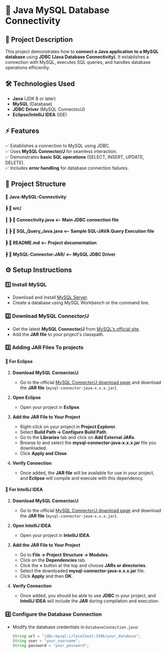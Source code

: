 
# 📌 Java MySQL Database Connectivity

## 🚀 Project Description
This project demonstrates how to **connect a Java application to a MySQL database** using **JDBC (Java Database Connectivity)**. It establishes a connection with MySQL, executes SQL queries, and handles database operations efficiently.

## 🛠️ Technologies Used
- **Java** (JDK 8 or later)
- **MySQL** (Database)
- **JDBC Driver** (MySQL Connector/J)
- **Eclipse/IntelliJ IDEA** (IDE)

## ⚡ Features
✅ Establishes a connection to MySQL using JDBC.  
✅ Uses **MySQL Connector/J** for seamless interaction.  
✅ Demonstrates **basic SQL operations** (SELECT, INSERT, UPDATE, DELETE).  
✅ Includes **error handling** for database connection failures.  

## 📂 Project Structure
#### 📂 Java-MySQL-Connectivity
####   ┣ 📂 src/ 
####     ┃ ┣ 📜 Connectivity.java <-- Main JDBC connection file
####     ┃ ┣ 📜 SQL_Query_Java.java <-- Sample SQL-JAVA Query Execution file
####   ┣ 📜 README.md <-- Project documentation 
####   ┣ 📂 MySQL-Connector-JAR/ <-- MySQL JDBC Driver


## ⚙️ Setup Instructions
### 1️⃣ Install MySQL
- Download and install [MySQL Server](https://dev.mysql.com/downloads/installer/).
- Create a database using MySQL Workbench or the command line.

### 2️⃣ Download MySQL Connector/J
- Get the latest **MySQL Connector/J** from [MySQL's official site](https://dev.mysql.com/downloads/connector/j/).
- Add the **JAR file** to your project's classpath.

### 3️⃣ Adding JAR Files To projects
 #### 🔹 For Eclipse

1. **Download MySQL Connector/J**
   - Go to the official [MySQL Connector/J download page](https://dev.mysql.com/downloads/connector/j/) and download the **JAR file** (`mysql-connector-java-x.x.x.jar`).

2. **Open Eclipse**
   - Open your project in **Eclipse**.

3. **Add the JAR File to Your Project**
   - Right-click on your project in **Project Explorer**.
   - Select **Build Path → Configure Build Path**.
   - Go to the **Libraries** tab and click on **Add External JARs**.
   - Browse to and select the **mysql-connector-java-x.x.x.jar** file you downloaded.
   - Click **Apply and Close**.

4. **Verify Connection**
   - Once added, the **JAR file** will be available for use in your project, and **Eclipse** will compile and execute with this dependency.
  
 #### 🔹 For IntelliJ IDEA

1. **Download MySQL Connector/J**
   - Go to the official [MySQL Connector/J download page](https://dev.mysql.com/downloads/connector/j/) and download the **JAR file** (`mysql-connector-java-x.x.x.jar`).

2. **Open IntelliJ IDEA**
   - Open your project in **IntelliJ IDEA**.

3. **Add the JAR File to Your Project**
   - Go to **File → Project Structure → Modules**.
   - Click on the **Dependencies** tab.
   - Click the **+** button at the top and choose **JARs or directories**.
   - Select the downloaded **mysql-connector-java-x.x.x.jar** file.
   - Click **Apply** and then **OK**.

4. **Verify Connection**
   - Once added, you should be able to use **JDBC** in your project, and **IntelliJ IDEA** will include the **JAR** during compilation and execution.



###  4️⃣ Configure the Database Connection
- Modify the database credentials in `DatabaseConnection.java`:
  ```java
  String url = "jdbc:mysql://localhost:3306/your_database";
  String user = "your_username";
  String password = "your_password";


